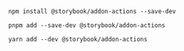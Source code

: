 ```shell renderer="common" language="js" packageManager="npm"
npm install @storybook/addon-actions --save-dev
```

```shell renderer="common" language="js" packageManager="pnpm"
pnpm add --save-dev @storybook/addon-actions
```

```shell renderer="common" language="js" packageManager="yarn"
yarn add --dev @storybook/addon-actions
```
